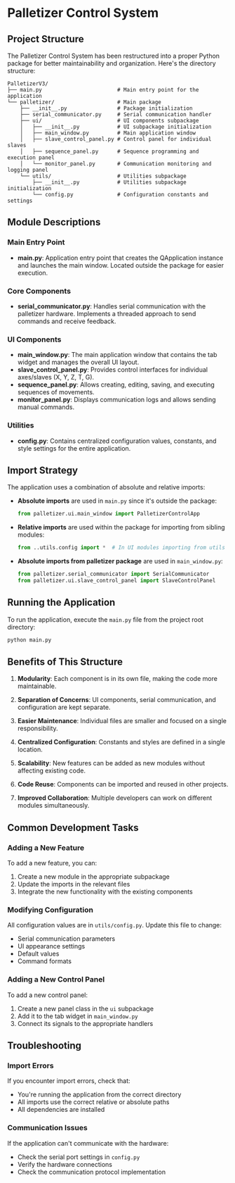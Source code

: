 # Palletizer Control System

## Project Structure

The Palletizer Control System has been restructured into a proper Python package for better maintainability and organization. Here's the directory structure:

```
PalletizerV3/
├── main.py                        # Main entry point for the application
└── palletizer/                    # Main package
    ├── __init__.py                # Package initialization
    ├── serial_communicator.py     # Serial communication handler
    ├── ui/                        # UI components subpackage
    │   ├── __init__.py            # UI subpackage initialization
    │   ├── main_window.py         # Main application window
    │   ├── slave_control_panel.py # Control panel for individual slaves
    │   ├── sequence_panel.py      # Sequence programming and execution panel
    │   └── monitor_panel.py       # Communication monitoring and logging panel
    └── utils/                     # Utilities subpackage
        ├── __init__.py            # Utilities subpackage initialization
        └── config.py              # Configuration constants and settings
```

## Module Descriptions

### Main Entry Point

- **main.py**: Application entry point that creates the QApplication instance and launches the main window. Located outside the package for easier execution.

### Core Components

- **serial_communicator.py**: Handles serial communication with the palletizer hardware. Implements a threaded approach to send commands and receive feedback.

### UI Components

- **main_window.py**: The main application window that contains the tab widget and manages the overall UI layout.
- **slave_control_panel.py**: Provides control interfaces for individual axes/slaves (X, Y, Z, T, G).
- **sequence_panel.py**: Allows creating, editing, saving, and executing sequences of movements.
- **monitor_panel.py**: Displays communication logs and allows sending manual commands.

### Utilities

- **config.py**: Contains centralized configuration values, constants, and style settings for the entire application.

## Import Strategy

The application uses a combination of absolute and relative imports:

- **Absolute imports** are used in `main.py` since it's outside the package:

  ```python
  from palletizer.ui.main_window import PalletizerControlApp
  ```

- **Relative imports** are used within the package for importing from sibling modules:

  ```python
  from ..utils.config import *  # In UI modules importing from utils
  ```

- **Absolute imports from palletizer package** are used in `main_window.py`:
  ```python
  from palletizer.serial_communicator import SerialCommunicator
  from palletizer.ui.slave_control_panel import SlaveControlPanel
  ```

## Running the Application

To run the application, execute the `main.py` file from the project root directory:

```bash
python main.py
```

## Benefits of This Structure

1. **Modularity**: Each component is in its own file, making the code more maintainable.

2. **Separation of Concerns**: UI components, serial communication, and configuration are kept separate.

3. **Easier Maintenance**: Individual files are smaller and focused on a single responsibility.

4. **Centralized Configuration**: Constants and styles are defined in a single location.

5. **Scalability**: New features can be added as new modules without affecting existing code.

6. **Code Reuse**: Components can be imported and reused in other projects.

7. **Improved Collaboration**: Multiple developers can work on different modules simultaneously.

## Common Development Tasks

### Adding a New Feature

To add a new feature, you can:

1. Create a new module in the appropriate subpackage
2. Update the imports in the relevant files
3. Integrate the new functionality with the existing components

### Modifying Configuration

All configuration values are in `utils/config.py`. Update this file to change:

- Serial communication parameters
- UI appearance settings
- Default values
- Command formats

### Adding a New Control Panel

To add a new control panel:

1. Create a new panel class in the `ui` subpackage
2. Add it to the tab widget in `main_window.py`
3. Connect its signals to the appropriate handlers

## Troubleshooting

### Import Errors

If you encounter import errors, check that:

- You're running the application from the correct directory
- All imports use the correct relative or absolute paths
- All dependencies are installed

### Communication Issues

If the application can't communicate with the hardware:

- Check the serial port settings in `config.py`
- Verify the hardware connections
- Check the communication protocol implementation
